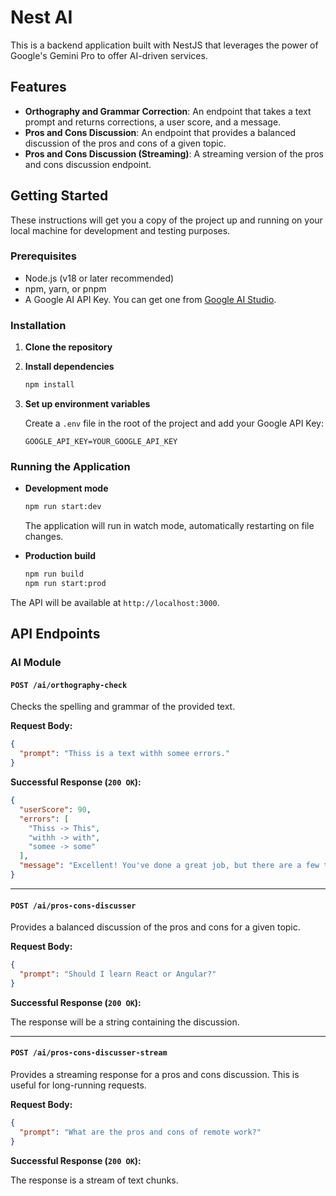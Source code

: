 # Nest AI

This is a backend application built with NestJS that leverages the power of Google's Gemini Pro to offer AI-driven services.

## Features

- **Orthography and Grammar Correction**: An endpoint that takes a text prompt and returns corrections, a user score, and a message.
- **Pros and Cons Discussion**: An endpoint that provides a balanced discussion of the pros and cons of a given topic.
- **Pros and Cons Discussion (Streaming)**: A streaming version of the pros and cons discussion endpoint.

## Getting Started

These instructions will get you a copy of the project up and running on your local machine for development and testing purposes.

### Prerequisites

- Node.js (v18 or later recommended)
- npm, yarn, or pnpm
- A Google AI API Key. You can get one from [Google AI Studio](https://aistudio.google.com/).

### Installation

1.  **Clone the repository**

2.  **Install dependencies**
    ```bash
    npm install
    ```

3.  **Set up environment variables**

    Create a `.env` file in the root of the project and add your Google API Key:

    ```env
    GOOGLE_API_KEY=YOUR_GOOGLE_API_KEY
    ```

### Running the Application

-   **Development mode**
    ```bash
    npm run start:dev
    ```
    The application will run in watch mode, automatically restarting on file changes.

-   **Production build**
    ```bash
    npm run build
    npm run start:prod
    ```

The API will be available at `http://localhost:3000`.

## API Endpoints

### AI Module

#### `POST /ai/orthography-check`

Checks the spelling and grammar of the provided text.

**Request Body:**

```json
{
  "prompt": "Thiss is a text withh somee errors."
}
```

**Successful Response (`200 OK`):**

```json
{
  "userScore": 90,
  "errors": [
    "Thiss -> This",
    "withh -> with",
    "somee -> some"
  ],
  "message": "Excellent! You've done a great job, but there are a few things to improve."
}
```

---

#### `POST /ai/pros-cons-discusser`

Provides a balanced discussion of the pros and cons for a given topic.

**Request Body:**

```json
{
  "prompt": "Should I learn React or Angular?"
}
```

**Successful Response (`200 OK`):**

The response will be a string containing the discussion.

---

#### `POST /ai/pros-cons-discusser-stream`

Provides a streaming response for a pros and cons discussion. This is useful for long-running requests.

**Request Body:**

```json
{
  "prompt": "What are the pros and cons of remote work?"
}
```

**Successful Response (`200 OK`):**

The response is a stream of text chunks.

